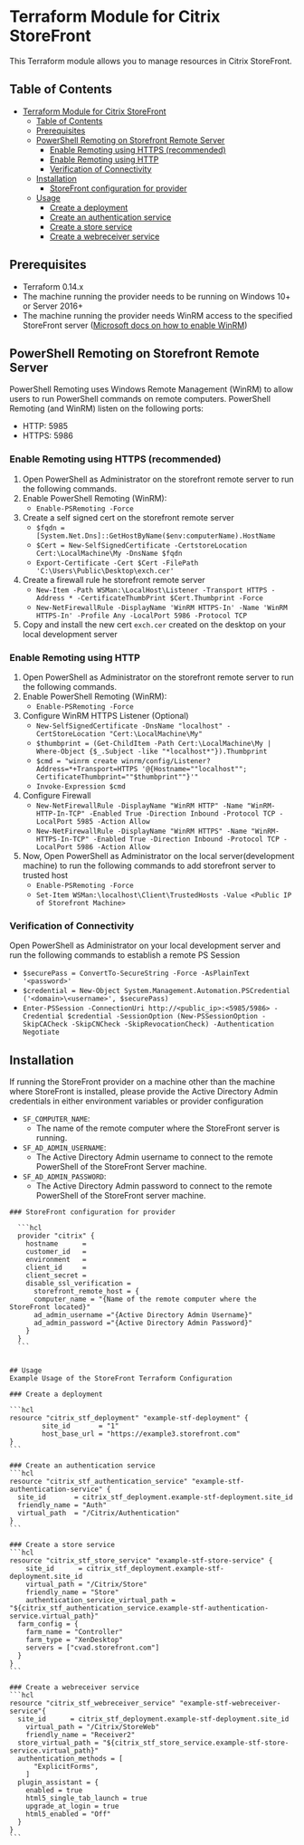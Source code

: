 # Terraform Module for Citrix StoreFront

This Terraform module allows you to manage resources in Citrix StoreFront.

## Table of Contents
- [Terraform Module for Citrix StoreFront](#terraform-module-for-citrix-storefront)
  - [Table of Contents](#table-of-contents)
  - [Prerequisites](#prerequisites)
  - [PowerShell Remoting on Storefront Remote Server](#powershell-remoting-on-storefront-remote-server)
    - [Enable Remoting using HTTPS (recommended)](#enable-remoting-using-https-recommended)
    - [Enable Remoting using HTTP](#enable-remoting-using-http)
    - [Verification of Connectivity](#verification-of-connectivity)
  - [Installation](#installation)
    - [StoreFront configuration for provider](#storefront-configuration-for-provider)
  - [Usage](#usage)
    - [Create a deployment](#create-a-deployment)
    - [Create an authentication service](#create-an-authentication-service)
    - [Create a store service](#create-a-store-service)
    - [Create a webreceiver service](#create-a-webreceiver-service)

## Prerequisites

- Terraform 0.14.x
- The machine running the provider needs to be running on Windows 10+ or Server 2016+
- The machine running the provider needs WinRM access to the specified StoreFront server ([Microsoft docs on how to enable WinRM](https://learn.microsoft.com/en-us/troubleshoot/windows-server/remote/how-to-enable-windows-remote-shell))

## PowerShell Remoting on Storefront Remote Server

PowerShell Remoting uses Windows Remote Management (WinRM) to allow users to run PowerShell commands on remote computers. PowerShell Remoting (and WinRM) listen on the following ports:

- HTTP: 5985
- HTTPS: 5986

### Enable Remoting using HTTPS (recommended)

1. Open PowerShell as Administrator on the storefront remote server to run the following commands.
2. Enable PowerShell Remoting (WinRM): 
    * `Enable-PSRemoting -Force`
3. Create a self signed cert on the storefront remote server
    * `$fqdn = [System.Net.Dns]::GetHostByName($env:computerName).HostName`
    * `$Cert = New-SelfSignedCertificate -CertstoreLocation Cert:\LocalMachine\My -DnsName $fqdn`
    * `Export-Certificate -Cert $Cert -FilePath 'C:\Users\Public\Desktop\exch.cer'`
4. Create a firewall rule he storefront remote server
    * `New-Item -Path WSMan:\LocalHost\Listener -Transport HTTPS -Address * -CertificateThumbPrint $Cert.Thumbprint -Force`
    * `New-NetFirewallRule -DisplayName 'WinRM HTTPS-In' -Name 'WinRM HTTPS-In' -Profile Any -LocalPort 5986 -Protocol TCP`
5. Copy and install the new cert `exch.cer` created on the desktop on your local development server

### Enable Remoting using HTTP

1.  Open PowerShell as Administrator on the storefront remote server to run the following commands.
2.  Enable PowerShell Remoting (WinRM): 
    * `Enable-PSRemoting -Force`
3.  Configure WinRM HTTPS Listener (Optional)
    * `New-SelfSignedCertificate -DnsName "localhost" -CertStoreLocation "Cert:\LocalMachine\My"`
    * `$thumbprint = (Get-ChildItem -Path Cert:\LocalMachine\My | Where-Object {$_.Subject -like "*localhost*"}).Thumbprint`
    * `$cmd = "winrm create winrm/config/Listener?Address=*+Transport=HTTPS '@{Hostname=""localhost""; CertificateThumbprint=""$thumbprint""}'"`
    * `Invoke-Expression $cmd`
4. Configure Firewall
    * `New-NetFirewallRule -DisplayName "WinRM HTTP" -Name "WinRM-HTTP-In-TCP" -Enabled True -Direction Inbound -Protocol TCP -LocalPort 5985 -Action Allow`
    * `New-NetFirewallRule -DisplayName "WinRM HTTPS" -Name "WinRM-HTTPS-In-TCP" -Enabled True -Direction Inbound -Protocol TCP -LocalPort 5986 -Action Allow`
5.  Now, Open PowerShell as Administrator on the local server(development machine) to run the following commands to add storefront       server to trusted host
    * `Enable-PSRemoting -Force`
    * `Set-Item WSMan:\localhost\Client\TrustedHosts -Value <Public IP of Storefront Machine>`

### Verification of Connectivity

Open PowerShell as Administrator on your local development server and run the following commands to establish a remote PS Session
   * `$securePass = ConvertTo-SecureString -Force -AsPlainText '<password>'`
   * `$credential = New-Object System.Management.Automation.PSCredential ('<domain>\<username>', $securePass)`
   * `Enter-PSSession -ConnectionUri http://<public_ip>:<5985/5986> -Credential $credential -SessionOption (New-PSSessionOption -SkipCACheck -SkipCNCheck -SkipRevocationCheck) -Authentication Negotiate`
   

## Installation

If running the StoreFront provider on a machine other than the machine where StoreFront is installed, please provide the Active Directory Admin credentials in either environment variables or provider configuration
  - `SF_COMPUTER_NAME`: 
      - The name of the remote computer where the StoreFront server is running.
  - `SF_AD_ADMIN_USERNAME`: 
      - The Active Directory Admin username to connect to the remote PowerShell of the StoreFront Server machine.
  - `SF_AD_ADMIN_PASSWORD`: 
      - The Active Directory Admin password to connect to the remote PowerShell of the StoreFront server machine.

~~~~
### StoreFront configuration for provider

  ```hcl
  provider "citrix" {
    hostname      = 
    customer_id   = 
    environment   = 
    client_id     = 
    client_secret = 
    disable_ssl_verification =
      storefront_remote_host = {
      computer_name = "{Name of the remote computer where the StoreFront located}"
      ad_admin_username ="{Active Directory Admin Username}"
      ad_admin_password ="{Active Directory Admin Password}"
    }
  }
  ```


## Usage
Example Usage of the StoreFront Terraform Configuration

### Create a deployment

```hcl
resource "citrix_stf_deployment" "example-stf-deployment" {
		site_id       = "1"
		host_base_url = "https://example3.storefront.com"
}
```

### Create an authentication service
```hcl
resource "citrix_stf_authentication_service" "example-stf-authentication-service" {
  site_id       = citrix_stf_deployment.example-stf-deployment.site_id
  friendly_name = "Auth"
  virtual_path  = "/Citrix/Authentication"
}
```

### Create a store service
```hcl
resource "citrix_stf_store_service" "example-stf-store-service" {
	site_id      = citrix_stf_deployment.example-stf-deployment.site_id
	virtual_path = "/Citrix/Store"
	friendly_name = "Store"
	authentication_service_virtual_path = "${citrix_stf_authentication_service.example-stf-authentication-service.virtual_path}"
  farm_config = {
    farm_name = "Controller"
    farm_type = "XenDesktop"
    servers = ["cvad.storefront.com"] 
  }
}
```

### Create a webreceiver service
```hcl
resource "citrix_stf_webreceiver_service" "example-stf-webreceiver-service"{
  site_id      = citrix_stf_deployment.example-stf-deployment.site_id
	virtual_path = "/Citrix/StoreWeb"
	friendly_name = "Receiver2"
  store_virtual_path = "${citrix_stf_store_service.example-stf-store-service.virtual_path}"
  authentication_methods = [
      "ExplicitForms", 
    ]
  plugin_assistant = {
    enabled = true
    html5_single_tab_launch = true
    upgrade_at_login = true
    html5_enabled = "Off"
  }
}
```

